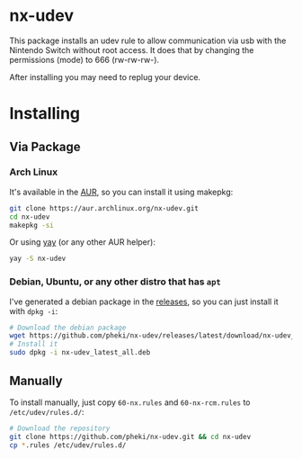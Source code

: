 # nx-udev

This package installs an udev rule to allow communication via usb with the Nintendo Switch without root access. It does that by changing the permissions (mode) to 666 (rw-rw-rw-).

After installing you may need to replug your device.

# Installing

## Via Package

### Arch Linux

It's available in the [AUR](https://aur.archlinux.org/packages/nx-udev/), so you can install it using makepkg:

```bash
git clone https://aur.archlinux.org/nx-udev.git
cd nx-udev
makepkg -si
```

Or using [yay](https://github.com/Jguer/yay) (or any other AUR helper):

```bash
yay -S nx-udev
```

### Debian, Ubuntu, or any other distro that has `apt`

I've generated a debian package in the [releases](https://github.com/pheki/nx-udev/releases), so you can just install it with `dpkg -i`:

```bash
# Download the debian package
wget https://github.com/pheki/nx-udev/releases/latest/download/nx-udev_latest_all.deb
# Install it
sudo dpkg -i nx-udev_latest_all.deb
```

## Manually

To install manually, just copy `60-nx.rules` and `60-nx-rcm.rules` to `/etc/udev/rules.d/`:

```bash
# Download the repository
git clone https://github.com/pheki/nx-udev.git && cd nx-udev
cp *.rules /etc/udev/rules.d/
```
